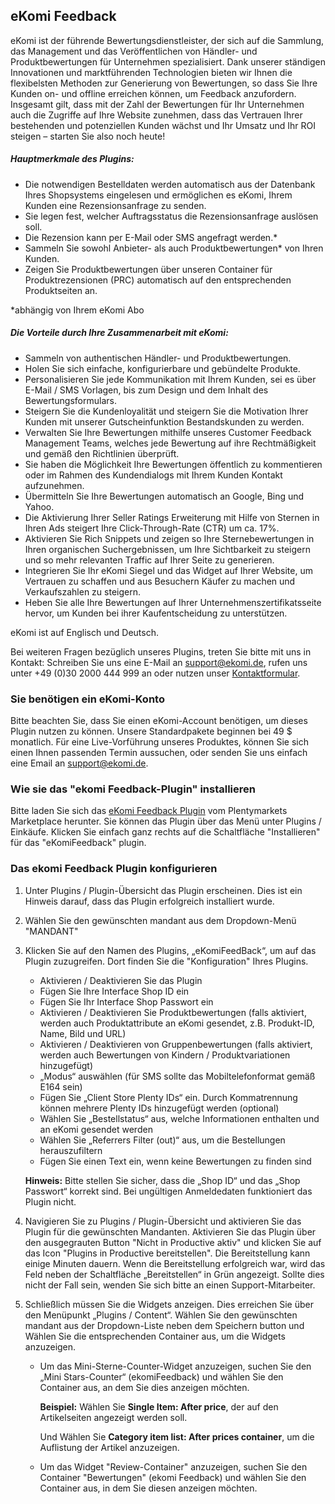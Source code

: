 ## eKomi Feedback

eKomi ist der führende Bewertungsdienstleister, der sich auf die Sammlung, das Management und das Veröffentlichen von Händler- und Produktbewertungen für Unternehmen spezialisiert. Dank unserer ständigen Innovationen und marktführenden Technologien bieten wir Ihnen die flexibelsten Methoden zur Generierung von Bewertungen, so dass Sie Ihre Kunden on- und offline erreichen können, um Feedback anzufordern. Insgesamt gilt, dass mit der Zahl der Bewertungen für Ihr Unternehmen auch die Zugriffe auf Ihre Website zunehmen, dass das Vertrauen Ihrer bestehenden und potenziellen Kunden wächst und Ihr Umsatz und Ihr ROI steigen – starten Sie also noch heute!


##### Hauptmerkmale des Plugins:
- Die notwendigen Bestelldaten werden automatisch aus der Datenbank Ihres Shopsystems eingelesen und ermöglichen es eKomi, Ihrem Kunden eine Rezensionsanfrage zu senden.
- Sie legen fest, welcher Auftragsstatus die Rezensionsanfrage auslösen soll.
- Die Rezension kann per E-Mail oder SMS angefragt werden.*
- Sammeln Sie sowohl Anbieter- als auch Produktbewertungen* von Ihren Kunden.
- Zeigen Sie Produktbewertungen über unseren Container für Produktrezensionen (PRC) automatisch auf den entsprechenden Produktseiten an.

*abhängig von Ihrem eKomi Abo

##### Die Vorteile durch Ihre Zusammenarbeit mit eKomi:
- Sammeln von authentischen Händler- und Produktbewertungen.
- Holen Sie sich einfache, konfigurierbare und gebündelte Produkte. 
- Personalisieren Sie jede Kommunikation mit Ihrem Kunden, sei es über E-Mail / SMS Vorlagen, bis zum Design und dem Inhalt des Bewertungsformulars.
- Steigern Sie die Kundenloyalität und steigern Sie die Motivation Ihrer Kunden mit unserer Gutscheinfunktion Bestandskunden zu werden.
- Verwalten Sie Ihre Bewertungen mithilfe unseres Customer Feedback Management Teams, welches jede Bewertung auf ihre Rechtmäßigkeit und gemäß den Richtlinien überprüft.
- Sie haben die Möglichkeit Ihre Bewertungen öffentlich zu kommentieren oder im Rahmen des Kundendialogs mit Ihrem Kunden Kontakt aufzunehmen.
- Übermitteln Sie Ihre Bewertungen automatisch an Google, Bing und Yahoo.
- Die Aktivierung Ihrer Seller Ratings Erweiterung mit Hilfe von Sternen in Ihren Ads steigert Ihre Click-Through-Rate (CTR) um ca. 17%.
- Aktivieren Sie Rich Snippets und zeigen so Ihre Sternebewertungen in Ihren organischen Suchergebnissen, um Ihre Sichtbarkeit zu steigern und so mehr relevanten Traffic auf Ihrer Seite zu generieren.
- Integrieren Sie Ihr eKomi Siegel und das Widget auf Ihrer Website, um Vertrauen zu schaffen und aus Besuchern Käufer zu machen und Verkaufszahlen zu steigern.
- Heben Sie alle Ihre Bewertungen auf Ihrer Unternehmenszertifikatsseite hervor, um Kunden bei ihrer Kaufentscheidung zu unterstützen.

eKomi ist auf Englisch und Deutsch.

Bei weiteren Fragen bezüglich unseres Plugins, treten Sie bitte mit uns in Kontakt: Schreiben Sie uns eine E-Mail an [support@ekomi.de](support@ekomi.de), rufen uns unter +49 (0)30 2000 444 999 an oder nutzen unser [Kontaktformular](http://www.ekomi.de/de/contact-us/).


### Sie benötigen ein eKomi-Konto
Bitte beachten Sie, dass Sie einen eKomi-Account benötigen, um dieses Plugin nutzen zu können. Unsere Standardpakete beginnen bei 49 $ monatlich. Für eine Live-Vorführung unseres Produktes, können Sie sich einen Ihnen passenden Termin aussuchen, oder senden Sie uns einfach eine Email an [support@ekomi.de](support@ekomi.de).

### Wie sie das "ekomi Feedback-Plugin" installieren
Bitte laden Sie sich das [eKomi Feedback Plugin](https://marketplace.plentymarkets.com/plugins/integration/EkomiFeedback_5253) vom Plentymarkets Marketplace herunter. Sie können das Plugin über das Menü unter Plugins / Einkäufe. Klicken Sie einfach ganz rechts auf die Schaltfläche "Installieren" für das "eKomiFeedback" plugin.

### Das ekomi Feedback Plugin konfigurieren
1. Unter Plugins / Plugin-Übersicht das Plugin erscheinen. Dies ist ein Hinweis darauf, dass das Plugin erfolgreich installiert wurde.

2. Wählen Sie den gewünschten mandant aus dem Dropdown-Menü "MANDANT"

3. Klicken Sie auf den Namen des Plugins, „eKomiFeedBack“, um auf das Plugin zuzugreifen. Dort finden Sie die "Konfiguration" Ihres Plugins.
	- Aktivieren / Deaktivieren Sie das Plugin
	- Fügen Sie Ihre Interface Shop ID ein
	- Fügen Sie Ihr Interface Shop Passwort ein 
	- Aktivieren / Deaktivieren Sie Produktbewertungen (falls aktiviert, werden auch Produktattribute an eKomi gesendet, z.B. Produkt-ID, Name, Bild und URL)
	- Aktivieren / Deaktivieren von Gruppenbewertungen (falls aktiviert, werden auch Bewertungen von Kindern / Produktvariationen hinzugefügt)
	- „Modus“ auswählen (für SMS sollte das Mobiltelefonformat gemäß E164 sein)
	- Fügen Sie „Client Store Plenty IDs“ ein. Durch Kommatrennung können mehrere Plenty IDs hinzugefügt werden (optional)
	- Wählen Sie „Bestellstatus“ aus, welche Informationen enthalten und an eKomi gesendet werden
	- Wählen Sie „Referrers Filter (out)“ aus, um die Bestellungen herauszufiltern
	- Fügen Sie einen Text ein, wenn keine Bewertungen zu finden sind
	
	**Hinweis:** Bitte stellen Sie sicher, dass die „Shop ID“ und das „Shop Passwort“ korrekt sind. Bei ungültigen Anmeldedaten funktioniert das Plugin nicht. 
4. Navigieren Sie zu Plugins / Plugin-Übersicht und aktivieren Sie das Plugin für die gewünschten Mandanten. Aktivieren Sie das Plugin über den ausgegrauten Button "Nicht in Productive aktiv" und klicken Sie auf das Icon "Plugins in Productive bereitstellen". Die Bereitstellung kann einige Minuten dauern. Wenn die Bereitstellung erfolgreich war, wird das Feld neben der Schaltfläche „Bereitstellen“ in Grün angezeigt. Sollte dies nicht der Fall sein, wenden Sie sich bitte an einen Support-Mitarbeiter.
5. Schließlich müssen Sie die Widgets anzeigen. Dies erreichen Sie über den Menüpunkt „Plugins / Content“. Wählen Sie den gewünschten mandant aus der Dropdown-Liste neben dem Speichern button und Wählen Sie die entsprechenden Container aus, um die Widgets anzuzeigen.
	- Um das Mini-Sterne-Counter-Widget anzuzeigen, suchen Sie den „Mini Stars-Counter“ (ekomiFeedback) und wählen Sie den Container aus, an dem Sie dies anzeigen möchten.
	
	  **Beispiel:** Wählen Sie **Single Item: After price**, der auf den Artikelseiten angezeigt werden soll. 
	
   	  Und Wählen Sie **Category item list: After prices container**, um die Auflistung der Artikel anzuzeigen.
   - Um das Widget "Review-Container" anzuzeigen, suchen Sie den Container "Bewertungen" (ekomi Feedback) und wählen Sie den Container aus, in dem Sie diesen anzeigen möchten.